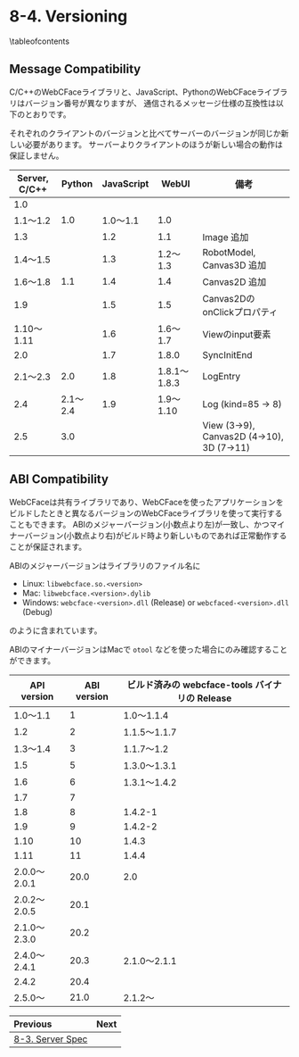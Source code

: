 # 8-4. Versioning

\tableofcontents

## Message Compatibility

C/C++のWebCFaceライブラリと、JavaScript、PythonのWebCFaceライブラリはバージョン番号が異なりますが、
通信されるメッセージ仕様の互換性は以下のとおりです。

それぞれのクライアントのバージョンと比べてサーバーのバージョンが同じか新しい必要があります。
サーバーよりクライアントのほうが新しい場合の動作は保証しません。

| Server, C/C++ | Python | JavaScript | WebUI | 備考 |
| ---- | ---- | ---- | ---- | ---- |
| 1.0 | | | | |
| 1.1〜1.2 | 1.0 | 1.0〜1.1 | 1.0 | |
| 1.3 | | 1.2 | 1.1 | Image 追加 |
| 1.4〜1.5 | | 1.3 | 1.2〜1.3 | RobotModel, Canvas3D 追加 |
| 1.6〜1.8 | 1.1 | 1.4 | 1.4 | Canvas2D 追加 |
| 1.9 | | 1.5 | 1.5 | Canvas2DのonClickプロパティ |
| 1.10〜1.11 | | 1.6 | 1.6〜1.7 | Viewのinput要素 |
| 2.0 | | 1.7 | 1.8.0 | SyncInitEnd |
| 2.1〜2.3 | 2.0 | 1.8 | 1.8.1〜1.8.3 | LogEntry |
| 2.4 | 2.1〜2.4 | 1.9 | 1.9〜1.10 | Log (kind=85 → 8) |
| 2.5 | 3.0 | | | View (3→9), Canvas2D (4→10), 3D (7→11) |

## ABI Compatibility

WebCFaceは共有ライブラリであり、WebCFaceを使ったアプリケーションをビルドしたときと異なるバージョンのWebCFaceライブラリを使って実行することもできます。
ABIのメジャーバージョン(小数点より左)が一致し、かつマイナーバージョン(小数点より右)がビルド時より新しいものであれば正常動作することが保証されます。

ABIのメジャーバージョンはライブラリのファイル名に
* Linux: `libwebcface.so.<version>`
* Mac: `libwebcface.<version>.dylib`
* Windows: `webcface-<version>.dll` (Release) or `webcfaced-<version>.dll` (Debug)

のように含まれています。

ABIのマイナーバージョンはMacで `otool` などを使った場合にのみ確認することができます。

| API version | ABI version | ビルド済みの webcface-tools バイナリの Release |
| ---- | ---- | ---- |
| 1.0〜1.1 | 1 | 1.0〜1.1.4 |
| 1.2 | 2 | 1.1.5〜1.1.7 |
| 1.3〜1.4 | 3 | 1.1.7〜1.2 |
| 1.5 | 5 | 1.3.0〜1.3.1 |
| 1.6 | 6 | 1.3.1〜1.4.2 |
| 1.7 | 7 | |
| 1.8 | 8 | 1.4.2-1 |
| 1.9 | 9 | 1.4.2-2 |
| 1.10 | 10 | 1.4.3 |
| 1.11 | 11 | 1.4.4 |
| 2.0.0〜2.0.1 | 20.0 | 2.0 |
| 2.0.2〜2.0.5 | 20.1 | |
| 2.1.0〜2.3.0 | 20.2 | |
| 2.4.0〜2.4.1 | 20.3 | 2.1.0〜2.1.1 |
| 2.4.2 | 20.4 | |
| 2.5.0〜 | 21.0 | 2.1.2〜 |

<div class="section_buttons">

| Previous |     Next |
|:---------|---------:|
| [8-3. Server Spec](83_server_spec.md) | |

</div>
